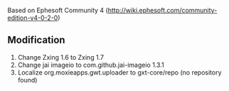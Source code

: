 Based on Ephesoft Community 4 (http://wiki.ephesoft.com/community-edition-v4-0-2-0)

Modification
------------

1. Change Zxing 1.6 to Zxing 1.7
2. Change jai imageio to com.github.jai-imageio 1.3.1
3. Localize org.moxieapps.gwt.uploader to gxt-core/repo (no repository found)
